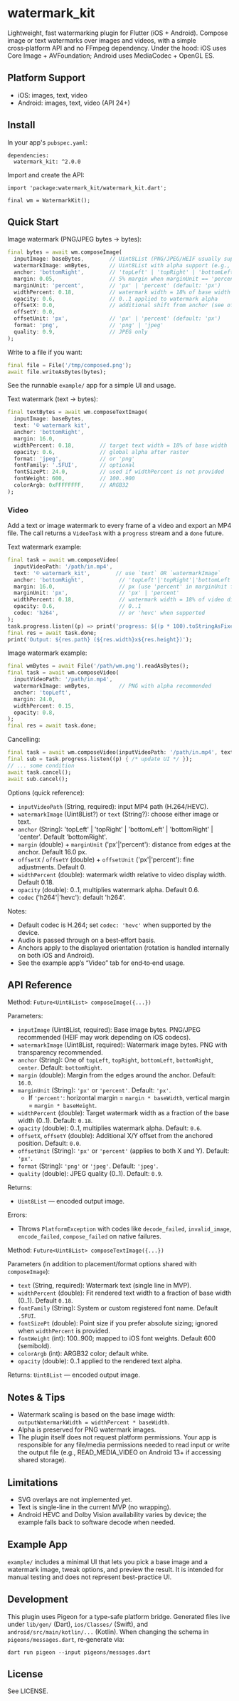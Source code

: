 # watermark_kit

Lightweight, fast watermarking plugin for Flutter (iOS + Android). Compose image or text watermarks over images and videos, with a simple cross‑platform API and no FFmpeg dependency. Under the hood: iOS uses Core Image + AVFoundation; Android uses MediaCodec + OpenGL ES.

## Platform Support

- iOS: images, text, video
- Android: images, text, video (API 24+)

## Install

In your app's `pubspec.yaml`:

```
dependencies:
  watermark_kit: ^2.0.0
```

Import and create the API:

```
import 'package:watermark_kit/watermark_kit.dart';

final wm = WatermarkKit();
```

## Quick Start

Image watermark (PNG/JPEG bytes → bytes):

```dart
final bytes = await wm.composeImage(
  inputImage: baseBytes,        // Uint8List (PNG/JPEG/HEIF usually supported by iOS)
  watermarkImage: wmBytes,      // Uint8List with alpha support (e.g., PNG)
  anchor: 'bottomRight',        // 'topLeft' | 'topRight' | 'bottomLeft' | 'bottomRight' | 'center'
  margin: 0.05,                 // 5% margin when marginUnit == 'percent'
  marginUnit: 'percent',        // 'px' | 'percent' (default: 'px')
  widthPercent: 0.18,           // watermark width = 18% of base width
  opacity: 0.6,                 // 0..1 applied to watermark alpha
  offsetX: 0.0,                 // additional shift from anchor (see offsetUnit)
  offsetY: 0.0,
  offsetUnit: 'px',             // 'px' | 'percent' (default: 'px')
  format: 'png',                // 'png' | 'jpeg'
  quality: 0.9,                 // JPEG only
);
```

Write to a file if you want:

```dart
final file = File('/tmp/composed.png');
await file.writeAsBytes(bytes);
```

See the runnable `example/` app for a simple UI and usage.

Text watermark (text → bytes):

```dart
final textBytes = await wm.composeTextImage(
  inputImage: baseBytes,
  text: '© watermark kit',
  anchor: 'bottomRight',
  margin: 16.0,
  widthPercent: 0.18,        // target text width = 18% of base width
  opacity: 0.6,              // global alpha after raster
  format: 'jpeg',            // or 'png'
  fontFamily: '.SFUI',       // optional
  fontSizePt: 24.0,          // used if widthPercent is not provided
  fontWeight: 600,           // 100..900
  colorArgb: 0xFFFFFFFF,     // ARGB32
);
```

### Video

Add a text or image watermark to every frame of a video and export an MP4 file. The call returns a `VideoTask` with a `progress` stream and a `done` future.

Text watermark example:
```dart
final task = await wm.composeVideo(
  inputVideoPath: '/path/in.mp4',
  text: '© watermark_kit',        // use `text` OR `watermarkImage`
  anchor: 'bottomRight',           // 'topLeft'|'topRight'|'bottomLeft'|'bottomRight'|'center'
  margin: 16.0,                    // px (use 'percent' in marginUnit for relative)
  marginUnit: 'px',                // 'px' | 'percent'
  widthPercent: 0.18,              // watermark width = 18% of video display width
  opacity: 0.6,                    // 0..1
  codec: 'h264',                   // or 'hevc' when supported
);
task.progress.listen((p) => print('progress: ${(p * 100).toStringAsFixed(0)}%'));
final res = await task.done;
print('Output: ${res.path} (${res.width}x${res.height})');
```

Image watermark example:
```dart
final wmBytes = await File('/path/wm.png').readAsBytes();
final task = await wm.composeVideo(
  inputVideoPath: '/path/in.mp4',
  watermarkImage: wmBytes,         // PNG with alpha recommended
  anchor: 'topLeft',
  margin: 24.0,
  widthPercent: 0.15,
  opacity: 0.8,
);
final res = await task.done;
```

Cancelling:
```dart
final task = await wm.composeVideo(inputVideoPath: '/path/in.mp4', text: '© …');
final sub = task.progress.listen((p) { /* update UI */ });
// ... some condition
await task.cancel();
await sub.cancel();
```

Options (quick reference):
- `inputVideoPath` (String, required): input MP4 path (H.264/HEVC).
- `watermarkImage` (Uint8List?) or `text` (String?): choose either image or text.
- `anchor` (String): 'topLeft' | 'topRight' | 'bottomLeft' | 'bottomRight' | 'center'. Default 'bottomRight'.
- `margin` (double) + `marginUnit` ('px'|'percent'): distance from edges at the anchor. Default 16.0 px.
- `offsetX` / `offsetY` (double) + `offsetUnit` ('px'|'percent'): fine adjustments. Default 0.
- `widthPercent` (double): watermark width relative to video display width. Default 0.18.
- `opacity` (double): 0..1, multiplies watermark alpha. Default 0.6.
- `codec` ('h264'|'hevc'): default 'h264'.

Notes:
- Default codec is H.264; set `codec: 'hevc'` when supported by the device.
- Audio is passed through on a best‑effort basis.
- Anchors apply to the displayed orientation (rotation is handled internally on both iOS and Android).
- See the example app’s “Video” tab for end‑to‑end usage.

## API Reference
Method: `Future<Uint8List> composeImage({...})`

Parameters:
- `inputImage` (Uint8List, required): Base image bytes. PNG/JPEG recommended (HEIF may work depending on iOS codecs).
- `watermarkImage` (Uint8List, required): Watermark image bytes. PNG with transparency recommended.
- `anchor` (String): One of `topLeft`, `topRight`, `bottomLeft`, `bottomRight`, `center`. Default: `bottomRight`.
- `margin` (double): Margin from the edges around the anchor. Default: `16.0`.
- `marginUnit` (String): `'px'` or `'percent'`. Default: `'px'`.
  - If `'percent'`: horizontal margin = `margin * baseWidth`, vertical margin = `margin * baseHeight`.
- `widthPercent` (double): Target watermark width as a fraction of the base width (0..1). Default: `0.18`.
- `opacity` (double): 0..1, multiplies watermark alpha. Default: `0.6`.
- `offsetX`, `offsetY` (double): Additional X/Y offset from the anchored position. Default: `0.0`.
- `offsetUnit` (String): `'px'` or `'percent'` (applies to both X and Y). Default: `'px'`.
- `format` (String): `'png'` or `'jpeg'`. Default: `'jpeg'`.
- `quality` (double): JPEG quality (0..1). Default: `0.9`.

Returns:
- `Uint8List` — encoded output image.

Errors:
- Throws `PlatformException` with codes like `decode_failed`, `invalid_image`, `encode_failed`, `compose_failed` on native failures.

Method: `Future<Uint8List> composeTextImage({...})`

Parameters (in addition to placement/format options shared with `composeImage`):
- `text` (String, required): Watermark text (single line in MVP).
- `widthPercent` (double): Fit rendered text width to a fraction of base width (0..1). Default `0.18`.
- `fontFamily` (String): System or custom registered font name. Default `.SFUI`.
- `fontSizePt` (double): Point size if you prefer absolute sizing; ignored when `widthPercent` is provided.
- `fontWeight` (int): 100..900; mapped to iOS font weights. Default 600 (semibold).
- `colorArgb` (int): ARGB32 color; default white.
- `opacity` (double): 0..1 applied to the rendered text alpha.

Returns: `Uint8List` — encoded output image.

## Notes & Tips

- Watermark scaling is based on the base image width: `outputWatermarkWidth = widthPercent * baseWidth`.
- Alpha is preserved for PNG watermark images.
- The plugin itself does not request platform permissions. Your app is responsible for any file/media permissions needed to read input or write the output file (e.g., READ_MEDIA_VIDEO on Android 13+ if accessing shared storage).
 

## Limitations

- SVG overlays are not implemented yet.
- Text is single-line in the current MVP (no wrapping).
- Android HEVC and Dolby Vision availability varies by device; the example falls back to software decode when needed.

## Example App

`example/` includes a minimal UI that lets you pick a base image and a watermark image, tweak options, and preview the result. It is intended for manual testing and does not represent best-practice UI.

## Development

This plugin uses Pigeon for a type-safe platform bridge. Generated files live under `lib/gen/` (Dart), `ios/Classes/` (Swift), and `android/src/main/kotlin/...` (Kotlin). When changing the schema in `pigeons/messages.dart`, re‑generate via:

```
dart run pigeon --input pigeons/messages.dart
```

## License

See LICENSE.
